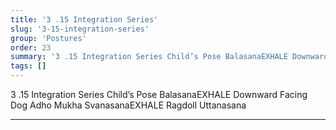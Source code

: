 ```yaml
---
title: '3 .15 Integration Series'
slug: '3-15-integration-series'
group: 'Postures'
order: 23
summary: '3 .15 Integration Series Child’s Pose BalasanaEXHALE Downward Facing Dog Adho Mukha SvanasanaEXHALE Ragdoll Uttanasana ---'
tags: []
---
```


3 .15 Integration Series
Child’s Pose BalasanaEXHALE Downward Facing Dog Adho Mukha SvanasanaEXHALE Ragdoll Uttanasana

---
